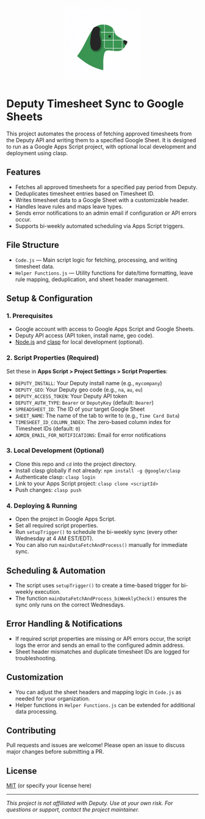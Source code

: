 <p align="center">
  <img src="logo.png" alt="DeputyDawg Logo" width="200"/>
</p>

# Deputy Timesheet Sync to Google Sheets

This project automates the process of fetching approved timesheets from the Deputy API and writing them to a specified Google Sheet. It is designed to run as a Google Apps Script project, with optional local development and deployment using clasp.

## Features
- Fetches all approved timesheets for a specified pay period from Deputy.
- Deduplicates timesheet entries based on Timesheet ID.
- Writes timesheet data to a Google Sheet with a customizable header.
- Handles leave rules and maps leave types.
- Sends error notifications to an admin email if configuration or API errors occur.
- Supports bi-weekly automated scheduling via Apps Script triggers.

## File Structure
- `Code.js` — Main script logic for fetching, processing, and writing timesheet data.
- `Helper Functions.js` — Utility functions for date/time formatting, leave rule mapping, deduplication, and sheet header management.

## Setup & Configuration

### 1. Prerequisites
- Google account with access to Google Apps Script and Google Sheets.
- Deputy API access (API token, install name, geo code).
- [Node.js](https://nodejs.org/) and [clasp](https://github.com/google/clasp) for local development (optional).

### 2. Script Properties (Required)
Set these in **Apps Script > Project Settings > Script Properties**:
- `DEPUTY_INSTALL`: Your Deputy install name (e.g., `mycompany`)
- `DEPUTY_GEO`: Your Deputy geo code (e.g., `na`, `au`, `eu`)
- `DEPUTY_ACCESS_TOKEN`: Your Deputy API token
- `DEPUTY_AUTH_TYPE`: `Bearer` or `DeputyKey` (default: `Bearer`)
- `SPREADSHEET_ID`: The ID of your target Google Sheet
- `SHEET_NAME`: The name of the tab to write to (e.g., `Time Card Data`)
- `TIMESHEET_ID_COLUMN_INDEX`: The zero-based column index for Timesheet IDs (default: `0`)
- `ADMIN_EMAIL_FOR_NOTIFICATIONS`: Email for error notifications

### 3. Local Development (Optional)
- Clone this repo and `cd` into the project directory.
- Install clasp globally if not already: `npm install -g @google/clasp`
- Authenticate clasp: `clasp login`
- Link to your Apps Script project: `clasp clone <scriptId>`
- Push changes: `clasp push`

### 4. Deploying & Running
- Open the project in Google Apps Script.
- Set all required script properties.
- Run `setupTrigger()` to schedule the bi-weekly sync (every other Wednesday at 4 AM EST/EDT).
- You can also run `mainDataFetchAndProcess()` manually for immediate sync.

## Scheduling & Automation
- The script uses `setupTrigger()` to create a time-based trigger for bi-weekly execution.
- The function `mainDataFetchAndProcess_biWeeklyCheck()` ensures the sync only runs on the correct Wednesdays.

## Error Handling & Notifications
- If required script properties are missing or API errors occur, the script logs the error and sends an email to the configured admin address.
- Sheet header mismatches and duplicate timesheet IDs are logged for troubleshooting.

## Customization
- You can adjust the sheet headers and mapping logic in `Code.js` as needed for your organization.
- Helper functions in `Helper Functions.js` can be extended for additional data processing.

## Contributing
Pull requests and issues are welcome! Please open an issue to discuss major changes before submitting a PR.

## License
[MIT](LICENSE) (or specify your license here)

---

*This project is not affiliated with Deputy. Use at your own risk. For questions or support, contact the project maintainer.* 